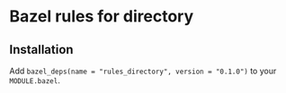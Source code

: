 # Bazel rules for directory

## Installation

Add `bazel_deps(name = "rules_directory", version = "0.1.0")` to your `MODULE.bazel`.